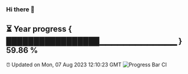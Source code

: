 ### Hi there 👋
⏳ Year progress { █████████████████▁▁▁▁▁▁▁▁▁▁▁▁▁ } 59.86 %
---
⏰ Updated on Mon, 07 Aug 2023 12:10:23 GMT
![Progress Bar CI](https://github.com/Moyi321/Moyi321/workflows/Progress%20Bar%20CI/badge.svg)
